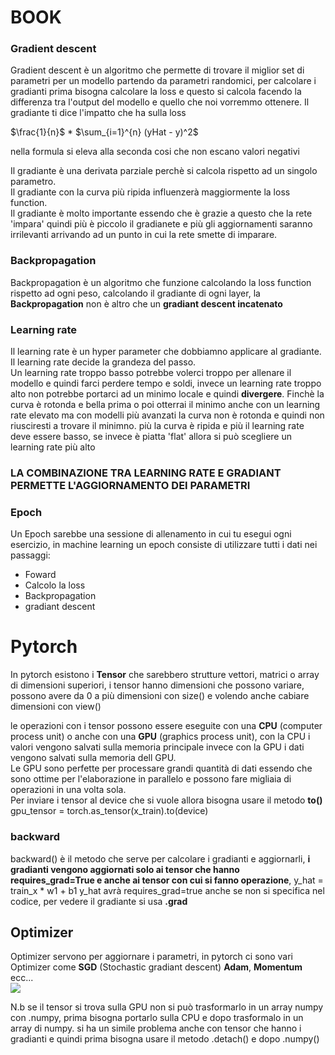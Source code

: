# BOOK 

### Gradient descent

Gradient descent è un algoritmo che permette di trovare il miglior set di parametri per un modello partendo da parametri randomici, per calcolare i gradianti prima bisogna calcolare la loss e questo si calcola facendo la differenza tra l'output del modello e quello che noi vorremmo ottenere. Il gradiante ti dice l'impatto che ha sulla loss

$\frac{1}{n}$ * $\sum_{i=1}^{n} (yHat - y)^2$

nella formula si eleva alla seconda cosi che non escano valori negativi

Il gradiante è una derivata parziale perchè si calcola rispetto ad un singolo parametro. <br>
Il gradiante con la curva più ripida influenzerà maggiormente la loss function. <br>
Il gradiante è molto importante essendo che è grazie a questo che la rete 'impara' quindi più è piccolo il gradianete e più gli aggiornamenti saranno irrilevanti arrivando ad un punto in cui la rete smette di imparare.

### Backpropagation

Backpropagation è un algoritmo che funzione calcolando la loss function rispetto ad ogni peso, calcolando il gradiante di ogni layer, la **Backpropagation** non è altro che un **gradiant descent incatenato**

### Learning rate

Il learning rate è un hyper parameter che dobbiamno applicare al gradiante. Il learning rate decide la grandeza del passo. <br>
Un learning rate troppo basso potrebbe volerci troppo per allenare il modello e quindi farci perdere tempo e soldi, invece un learning rate troppo alto non potrebbe portarci ad un minimo locale e quindi **divergere**. Finchè la curva è rotonda e bella prima o poi otterrai il minimo anche con un learning rate elevato ma con modelli più avanzati la curva non è rotonda e quindi non riusciresti a trovare il minimno. 
più la curva è ripida e più il learning rate deve essere basso, se invece è piatta 'flat' allora si può scegliere un learning rate più alto    

### LA COMBINAZIONE TRA  LEARNING RATE E GRADIANT PERMETTE L'AGGIORNAMENTO DEI PARAMETRI


### Epoch

Un Epoch sarebbe una sessione di allenamento in cui tu esegui ogni esercizio, in machine learning un epoch consiste di utilizzare tutti i dati nei passaggi: 
- Foward
- Calcolo la loss
- Backpropagation
- gradiant descent 


# Pytorch

In pytorch esistono i **Tensor** che sarebbero strutture vettori, matrici o array di dimensioni superiori, i tensor hanno dimensioni che possono variare, possono avere da 0 a più dimensioni con size() e volendo anche cabiare dimensioni con view()

le operazioni con i tensor possono essere eseguite con una **CPU** (computer process unit) o anche con una **GPU** (graphics process unit), con la CPU i valori vengono salvati sulla memoria principale invece con la GPU i dati vengono salvati sulla memoria dell GPU. <br>  Le GPU sono perfette per processare grandi quantità di dati essendo che sono ottime per l'elaborazione in parallelo e possono fare migliaia di operazioni in una volta sola. <br>
Per inviare i tensor al device che si vuole allora bisogna usare il metodo **to()** gpu_tensor = torch.as_tensor(x_train).to(device)

### backward

backward() è il metodo che serve per calcolare i gradianti e aggiornarli, **i gradianti vengono aggiornati solo ai tensor che hanno requires_grad=True e anche ai tensor con cui si fanno operazione**, y_hat = train_x * w1 + b1 y_hat avrà requires_grad=true anche se non si specifica nel codice, per vedere il gradiante si usa **.grad**

## Optimizer

Optimizer servono per aggiornare i parametri, in pytorch ci sono vari Optimizer come **SGD** (Stochastic gradiant descent) **Adam**, **Momentum** ecc... <br> ![](https://cs231n.github.io/assets/nn3/opt2.gif) 


N.b se il tensor si trova sulla GPU non si può trasformarlo in un array numpy con .numpy, prima bisogna portarlo sulla CPU e dopo trasformalo in un array di numpy.
si ha un simile problema anche con tensor che hanno i gradianti e quindi prima bisogna usare il metodo .detach() e dopo .numpy()
